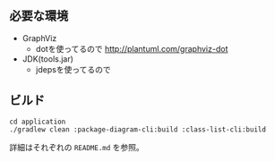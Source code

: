 
## 必要な環境

- GraphViz
  - dotを使ってるので http://plantuml.com/graphviz-dot
- JDK(tools.jar)
  - jdepsを使ってるので

## ビルド

```
cd application
./gradlew clean :package-diagram-cli:build :class-list-cli:build
```

詳細はそれぞれの `README.md` を参照。